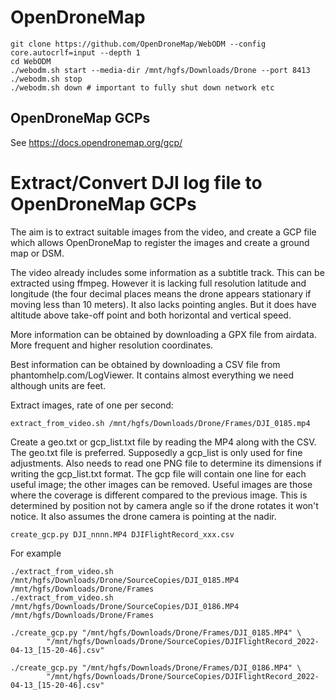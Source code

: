 # OpenDroneMap

```
git clone https://github.com/OpenDroneMap/WebODM --config core.autocrlf=input --depth 1
cd WebODM
./webodm.sh start --media-dir /mnt/hgfs/Downloads/Drone --port 8413
./webodm.sh stop
./webodm.sh down # important to fully shut down network etc
```

## OpenDroneMap GCPs

See https://docs.opendronemap.org/gcp/

# Extract/Convert DJI log file to OpenDroneMap GCPs

The aim is to extract suitable images from the video,
and create a GCP file which allows OpenDroneMap to register the images
and create a ground map or DSM.

The video already includes some information as a subtitle track.
This can be extracted using ffmpeg. However it is lacking
full resolution latitude and longitude (the four decimal places
means the drone appears stationary if moving less than 10 meters).
It also lacks pointing angles. But it does have altitude above take-off
point and both horizontal and vertical speed.

More information can be obtained by downloading a GPX file from airdata.
More frequent and higher resolution coordinates.

Best information can be obtained by downloading a CSV file from
phantomhelp.com/LogViewer. It contains almost everything we need
although units are feet.

Extract images, rate of one per second:
```
extract_from_video.sh /mnt/hgfs/Downloads/Drone/Frames/DJI_0185.mp4
```

Create a geo.txt or gcp_list.txt file by reading the MP4 along with the CSV.
The geo.txt file is preferred. Supposedly a gcp_list is only used for fine adjustments.
Also needs to read one PNG file to determine its dimensions if writing the gcp_list.txt format.
The gcp file will contain one line for each useful image; the other images can be removed.
Useful images are those where the coverage is different compared to the previous image.
This is determined by position not by camera angle so if the drone rotates it won't notice.
It also assumes the drone camera is pointing at the nadir.
```
create_gcp.py DJI_nnnn.MP4 DJIFlightRecord_xxx.csv
```

For example

```
./extract_from_video.sh /mnt/hgfs/Downloads/Drone/SourceCopies/DJI_0185.MP4 /mnt/hgfs/Downloads/Drone/Frames
./extract_from_video.sh /mnt/hgfs/Downloads/Drone/SourceCopies/DJI_0186.MP4 /mnt/hgfs/Downloads/Drone/Frames

./create_gcp.py "/mnt/hgfs/Downloads/Drone/Frames/DJI_0185.MP4" \
        "/mnt/hgfs/Downloads/Drone/SourceCopies/DJIFlightRecord_2022-04-13_[15-20-46].csv"

./create_gcp.py "/mnt/hgfs/Downloads/Drone/Frames/DJI_0186.MP4" \
        "/mnt/hgfs/Downloads/Drone/SourceCopies/DJIFlightRecord_2022-04-13_[15-20-46].csv"
```
